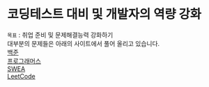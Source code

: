 # 코딩테스트 대비 및 개발자의 역량 강화
`목표` : 취업 준비 및 문제해결능력 강화하기    
대부분의 문제들은 아래의 사이트에서 풀어 올리고 있습니다.   
[백준](https://www.acmicpc.net/)    
[프로그래머스](https://programmers.co.kr/)    
[SWEA](https://swexpertacademy.com/main/main.do)    
[LeetCode](https://leetcode.com/problemset/all/)
